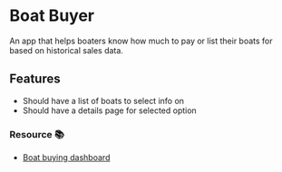 # Boat Buyer

An app that helps boaters know how much to pay or list their boats for based on
 historical sales data.


## Features

- Should have a list of boats to select info on
- Should have a details page for selected option


### Resource 📚

- [Boat buying dashboard]

[Boat buying dashboard]: https://sailingsoulianis.com/boat-buying-dashboard/
